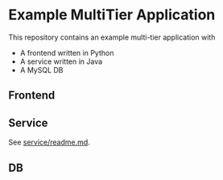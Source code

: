 # Example MultiTier Application

This repository contains an example multi-tier application with
* A frontend written in Python
* A service written in Java
* A MySQL DB

## Frontend

## Service
See [service/readme.md](service/readme.md).

## DB
